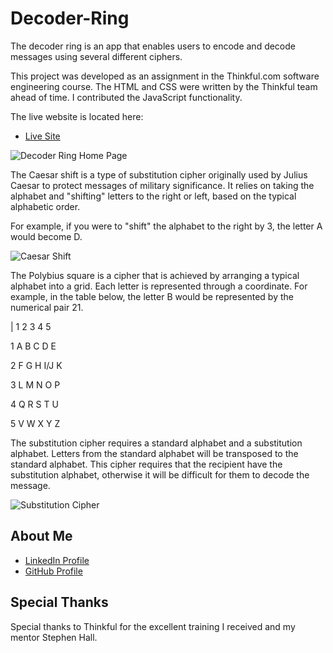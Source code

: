 # Decoder-Ring

The decoder ring is an app that enables users to encode and decode messages using several different ciphers.

This project was developed as an assignment in the Thinkful.com software engineering course. The HTML and CSS were written by the Thinkful team ahead of time. I contributed the JavaScript functionality.

The live website is located here:
* [Live Site](https://davidxarvidson.github.io/Decoder-Ring/)

![Decoder Ring Home Page](https://res.cloudinary.com/strive/image/upload/w_1000,h_1000,c_limit/7a945612b738d811880b0244ee5ec0a2-image.png)

The Caesar shift is a type of substitution cipher originally used by Julius Caesar to protect messages of military significance. It relies on taking the alphabet and "shifting" letters to the right or left, based on the typical alphabetic order.

For example, if you were to "shift" the alphabet to the right by 3, the letter A would become D.

![Caesar Shift](https://res.cloudinary.com/strive/image/upload/w_1000,h_1000,c_limit/b6a94b251bbbe6dae7e3e84ed8be33a4-image.png)

The Polybius square is a cipher that is achieved by arranging a typical alphabet into a grid. Each letter is represented through a coordinate. For example, in the table below, the letter B would be represented by the numerical pair 21.

|   1   2   3   4   5

1	  A	  B	  C	  D	  E

2	  F	  G	  H	 I/J	K

3	  L	  M	  N 	O	  P

4	  Q	  R	  S	  T	  U

5	  V	  W	  X	  Y   Z

The substitution cipher requires a standard alphabet and a substitution alphabet. Letters from the standard alphabet will be transposed to the standard alphabet. This cipher requires that the recipient have the substitution alphabet, otherwise it will be difficult for them to decode the message.

![Substitution Cipher](https://res.cloudinary.com/strive/image/upload/w_1000,h_1000,c_limit/19c12a6ee38ceddd82d75e12edf53189-image.png)

## About Me

* [LinkedIn Profile](https://www.linkedin.com/in/david-arvidson/)
* [GitHub Profile](https://github.com/DavidxArvidson)

## Special Thanks

Special thanks to Thinkful for the excellent training I received and my mentor Stephen Hall.
